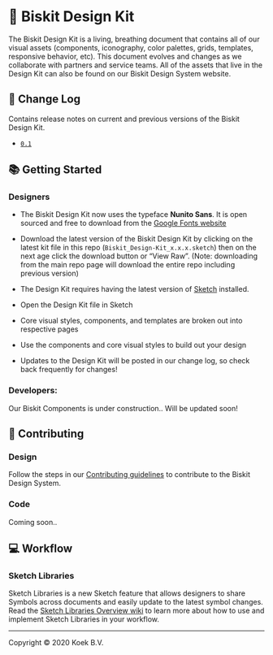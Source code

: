 # 🍪 Biskit Design Kit

The Biskit Design Kit is a living, breathing document that contains all of our visual assets (components, iconography, color palettes, grids, templates, responsive behavior, etc). This document evolves and changes as we collaborate with partners and service teams. All of the assets that live in the Design Kit can also be found on our Biskit Design System website.


## 📝 Change Log
Contains release notes on current and previous versions of the Biskit Design Kit. 
* [`0.1`](https:/koek.nl)


## 📚 Getting Started

### Designers

* The Biskit Design Kit now uses the typeface **Nunito Sans**. It is open sourced and free to download from the [Google Fonts website](https://fonts.google.com/specimen/Nunito+Sans) 
* Download the latest version of the Biskit Design Kit by clicking on the latest kit file in this repo (`Biskit_Design-Kit_x.x.x.sketch`) then on the next age click the download button or “View Raw”. (Note: downloading from the main repo page will download the entire repo including previous version)

* The Design Kit requires having the latest version of <a href="https://www.sketchapp.com/">Sketch</a> installed.
* Open the Design Kit file in Sketch
* Core visual styles, components, and templates are broken out into respective pages
* Use the components and core visual styles to build out your design
* Updates to the Design Kit will be posted in our change log, so check back frequently for changes!

### Developers: 
Our Biskit Components is under construction.. Will be updated soon!

## 🌟 Contributing

### Design
Follow the steps in our [Contributing guidelines](https://koek.nl) to contribute to the Biskit Design System.

### Code
Coming soon..

## 💻 Workflow

### Sketch Libraries
Sketch Libraries is a new Sketch feature that allows designers to share Symbols across documents and easily update to the latest symbol changes. Read the [Sketch Libraries Overview wiki](https://github.com/carbon-design-system/carbon-design-kit/wiki/Sketch-Libraries-Overview) to learn more about how to use and implement Sketch Libraries in your workflow.

---
Copyright © 2020 Koek B.V.
